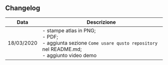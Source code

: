 ## Changelog

Data| Descrizione
----|----
18/03/2020| - stampe atlas in PNG; <br>- PDF; <br>- aggiunta sezione `Come usare qusto repository` nel README.md; <br>- aggiunto video demo
